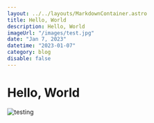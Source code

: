 ```yaml
---
layout: ../../layouts/MarkdownContainer.astro
title: Hello, World
description: Hello, World
imageUrl: "/images/test.jpg"
date: "Jan 7, 2023"
datetime: "2023-01-07"
category: blog
disable: false
---
```


# Hello, World

![testing](/images/test.jpg)
